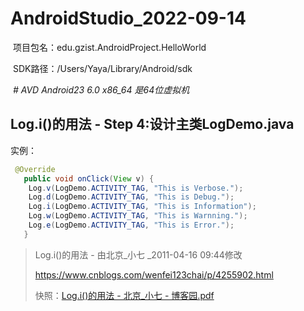 # AndroidStudio_2022-09-14



​		项目包名：edu.gzist.AndroidProject.HelloWorld



​		SDK路径：/Users/Yaya/Library/Android/sdk



​		_# AVD Android23 6.0 x86_64 是64位虚拟机_



## Log.i()的用法 - Step 4:设计主类LogDemo.java

实例：

```java
 @Override  
   public void onClick(View v) {  
    Log.v(LogDemo.ACTIVITY_TAG, "This is Verbose.");  
    Log.d(LogDemo.ACTIVITY_TAG, "This is Debug.");  
    Log.i(LogDemo.ACTIVITY_TAG, "This is Information");  
    Log.w(LogDemo.ACTIVITY_TAG, "This is Warnning.");  
    Log.e(LogDemo.ACTIVITY_TAG, "This is Error.");  
   }  
```

> Log.i()的用法 - 由北京_小七 _2011-04-16 09:44修改
>
> https://www.cnblogs.com/wenfei123chai/p/4255902.html
>
> 快照：[Log.i()的用法 - 北京_小七 - 博客园.pdf](https://github.com/Bonba613/BlogMarkdown/raw/master/AndroidStudio_2022-09-14/Log.i()%E7%9A%84%E7%94%A8%E6%B3%95%20-%20%E5%8C%97%E4%BA%AC_%E5%B0%8F%E4%B8%83%20-%20%E5%8D%9A%E5%AE%A2%E5%9B%AD.pdf)




